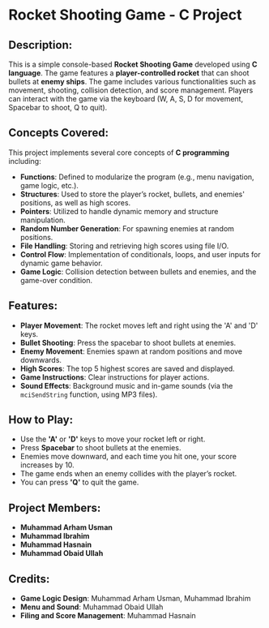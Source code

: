 # Rocket Shooting Game - C Project

## Description:
This is a simple console-based **Rocket Shooting Game** developed using **C language**. The game features a **player-controlled rocket** that can shoot bullets at **enemy ships**. The game includes various functionalities such as movement, shooting, collision detection, and score management. Players can interact with the game via the keyboard (W, A, S, D for movement, Spacebar to shoot, Q to quit).

## Concepts Covered:
This project implements several core concepts of **C programming** including:

- **Functions**: Defined to modularize the program (e.g., menu navigation, game logic, etc.).
- **Structures**: Used to store the player’s rocket, bullets, and enemies' positions, as well as high scores.
- **Pointers**: Utilized to handle dynamic memory and structure manipulation.
- **Random Number Generation**: For spawning enemies at random positions.
- **File Handling**: Storing and retrieving high scores using file I/O.
- **Control Flow**: Implementation of conditionals, loops, and user inputs for dynamic game behavior.
- **Game Logic**: Collision detection between bullets and enemies, and the game-over condition.

## Features:
- **Player Movement**: The rocket moves left and right using the 'A' and 'D' keys.
- **Bullet Shooting**: Press the spacebar to shoot bullets at enemies.
- **Enemy Movement**: Enemies spawn at random positions and move downwards.
- **High Scores**: The top 5 highest scores are saved and displayed.
- **Game Instructions**: Clear instructions for player actions.
- **Sound Effects**: Background music and in-game sounds (via the `mciSendString` function, using MP3 files).

## How to Play:
- Use the **'A'** or **'D'** keys to move your rocket left or right.
- Press **Spacebar** to shoot bullets at the enemies.
- Enemies move downward, and each time you hit one, your score increases by 10.
- The game ends when an enemy collides with the player’s rocket.
- You can press **'Q'** to quit the game.

## Project Members:
- **Muhammad Arham Usman**
- **Muhammad Ibrahim**
- **Muhammad Hasnain**
- **Muhammad Obaid Ullah**

## Credits:
- **Game Logic Design**: Muhammad Arham Usman, Muhammad Ibrahim
- **Menu and Sound**: Muhammad Obaid Ullah
- **Filing and Score Management**: Muhammad Hasnain
